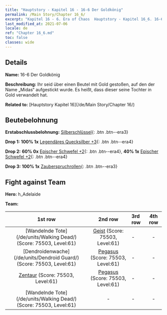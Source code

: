 ```yaml
---
title: "Hauptstory - Kapitel 16 - 16-6 Der Goldkönig"
permalink: /Main Story/Chapter 16_6/
excerpt: "Kapitel 16 - 6. Era of Chaos  Hauptstory - Kapitel 16_6. 16-6 Der Goldkönig"
last_modified_at: 2021-07-06
locale: de
ref: "Chapter 16_6.md"
toc: false
classes: wide
---
```


## Details

 **Name:** 16-6 Der Goldkönig

 **Beschreibung:** Ihr seid über einen Beutel mit Gold gestoßen, auf den der Name „Midas“ aufgestickt wurde. Es heißt, dass dieser seine Tochter in Gold verwandelt hat.

 **Related to:** [Hauptstory Kapitel 16](/de/Main Story/Chapter 16/)

## Beutebelohnung

 **Erstabschlussbelohnung:** [Silberschlüssel](/ItemsDE/con_693/){: .btn .btn--era3}

 **Drop 1:** **100% 1x** [Legendäres Quecksilber +3](/ItemsDE/mat_56/){: .btn .btn--era4}

 **Drop 2:** **60% 0x** [Epischer Schwefel +2](/ItemsDE/mat_50/){: .btn .btn--era4}, **40% 1x** [Epischer Schwefel +2](/ItemsDE/mat_50/){: .btn .btn--era4}

 **Drop 3:** **100% 1x** [Zauberspruchrollen](/ItemsDE/con_694/){: .btn .btn--era3}


## Fight against Team
 **Hero:** h_Adelaide

 **Team:**


  | 1st row | 2nd row | 3rd row | 4th row |
  |:----:|:----:|:----|:----:|
  | [Wandelnde Tote](/de/units/Walking Dead/) (Score: 75503, Level:61)  | [Geist](/de/units/Wight/) (Score: 75503, Level:61)  | - | - |
  | [Dendroidenwache](/de/units/Dendroid Guard/) (Score: 75503, Level:61)  | [Pegasus](/de/units/Pegasus/) (Score: 75503, Level:61)  | - | - |
  | [Zentaur](/de/units/Centaur/) (Score: 75503, Level:61)  | [Pegasus](/de/units/Pegasus/) (Score: 75503, Level:61)  | - | - |
  | [Wandelnde Tote](/de/units/Walking Dead/) (Score: 75503, Level:61)  | - | - | - |


